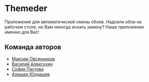 
# Themeder

Приложение для автоматической смены обоев. Надоели обои на рабочем столе, но Вам некогда искать замену? Наше приложение именно для Вас!

## Команда авторов

- [Максим Овсянников](https://github.com/OvsyannikovMaksim)
- [Василий Алексухин](https://github.com/valeksukhin)
- [София Паутова](https://github.com/svpautova)
- [Алишер Юлдашев](https://github.com/fuckinrobotics)

```

